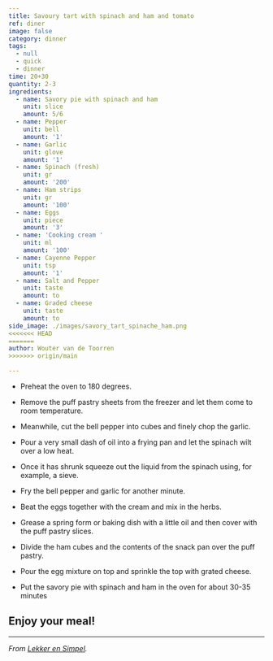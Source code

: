 ```yaml
---
title: Savoury tart with spinach and ham and tomato
ref: diner
image: false
category: dinner
tags:
  - null
  - quick
  - dinner
time: 20+30
quantity: 2-3
ingredients:
  - name: Savory pie with spinach and ham
    unit: slice
    amount: 5/6
  - name: Pepper
    unit: bell
    amount: '1'
  - name: Garlic
    unit: glove
    amount: '1'
  - name: Spinach (fresh)
    unit: gr
    amount: '200'
  - name: Ham strips
    unit: gr
    amount: '100'
  - name: Eggs
    unit: piece
    amount: '3'
  - name: 'Cooking cream '
    unit: ml
    amount: '100'
  - name: Cayenne Pepper
    unit: tsp
    amount: '1'
  - name: Salt and Pepper
    unit: taste
    amount: to
  - name: Graded cheese
    unit: taste
    amount: to
side_image: ./images/savory_tart_spinache_ham.png
<<<<<<< HEAD
=======
author: Wouter van de Toorren
>>>>>>> origin/main

---
```



- Preheat the oven to 180 degrees. 
- Remove the puff pastry sheets from the freezer and let them come to room temperature. 
- Meanwhile, cut the bell pepper into cubes and finely chop the garlic. 
- Pour a very small dash of oil into a frying pan and let the spinach wilt over a low heat. 
- Once it has shrunk squeeze out the liquid from the spinach using, for example, a sieve.
- Fry the bell pepper and garlic for another minute. 
- Beat the eggs together with the cream and mix in the herbs. 
- Grease a spring form or baking dish with a little oil and then cover with the puff pastry slices. 
- Divide the ham cubes and the contents of the snack pan over the puff pastry.

- Pour the egg mixture on top and sprinkle the top with grated cheese. 
- Put the savory pie with spinach and ham in the oven for about 30-35 minutes

## Enjoy your meal!

---
_From [Lekker en Simpel](https://www.lekkerensimpel.com/hartige-spinazietaart/)._






